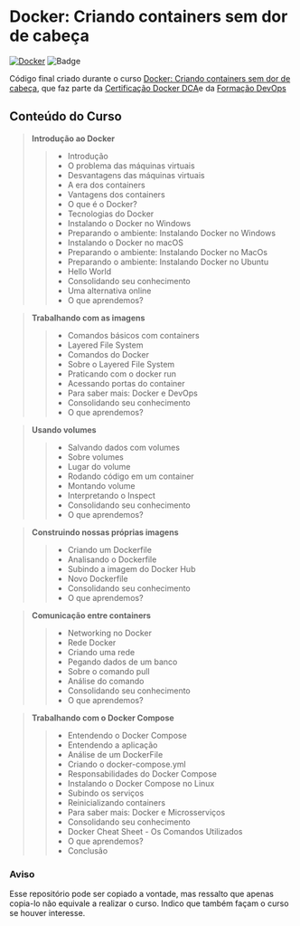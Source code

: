 # Docker: Criando containers sem dor de cabeça
[![Docker](https://badgen.net/badge/icon/docker?icon=docker&label)](https://https://docker.com/) ![Badge](https://img.shields.io/static/v1?label=Status&message=completo&color=brightgreen&style=flat)

Código final criado durante o curso [Docker: Criando containers sem dor de cabeça](https://cursos.alura.com.br/course/docker-e-docker-compose), que faz parte da [Certificação Docker DCA](https://cursos.alura.com.br/formacao-docker-dca)e da [Formação DevOps](https://cursos.alura.com.br/formacao-devops)

## Conteúdo do Curso
> **Introdução ao Docker**
>> - Introdução
>> - O problema das máquinas virtuais
>> - Desvantagens das máquinas virtuais
>> - A era dos containers
>> - Vantagens dos containers
>> - O que é o Docker?
>> - Tecnologias do Docker
>> - Instalando o Docker no Windows
>> - Preparando o ambiente: Instalando Docker no Windows
>> - Instalando o Docker no macOS
>> - Preparando o ambiente: Instalando Docker no MacOs
>> - Preparando o ambiente: Instalando Docker no Ubuntu
>> - Hello World
>> - Consolidando seu conhecimento
>> - Uma alternativa online
>> - O que aprendemos?

> **Trabalhando com as imagens**
>> - Comandos básicos com containers
>> - Layered File System
>> - Comandos do Docker
>> - Sobre o Layered File System
>> - Praticando com o docker run
>> - Acessando portas do container
>> - Para saber mais: Docker e DevOps
>> - Consolidando seu conhecimento
>> - O que aprendemos?

> **Usando volumes**
>> - Salvando dados com volumes
>> - Sobre volumes
>> - Lugar do volume
>> - Rodando código em um container
>> - Montando volume
>> - Interpretando o Inspect
>> - Consolidando seu conhecimento
>> - O que aprendemos?

> **Construindo nossas próprias imagens**
>> - Criando um Dockerfile
>> - Analisando o Dockerfile
>> - Subindo a imagem do Docker Hub
>> - Novo Dockerfile
>> - Consolidando seu conhecimento
>> - O que aprendemos?

> **Comunicação entre containers**
>> - Networking no Docker
>> - Rede Docker
>> - Criando uma rede
>> - Pegando dados de um banco
>> - Sobre o comando pull
>> - Análise do comando
>> - Consolidando seu conhecimento
>> - O que aprendemos?

> **Trabalhando com o Docker Compose**
>> - Entendendo o Docker Compose
>> - Entendendo a aplicação
>> - Análise de um DockerFile
>> - Criando o docker-compose.yml
>> - Responsabilidades do Docker Compose
>> - Instalando o Docker Compose no Linux
>> - Subindo os serviços
>> - Reinicializando containers
>> - Para saber mais: Docker e Microsserviços
>> - Consolidando seu conhecimento
>> - Docker Cheat Sheet - Os Comandos Utilizados
>> - O que aprendemos?
>> - Conclusão

### Aviso
Esse repositório pode ser copiado a vontade, mas ressalto que apenas copia-lo não equivale a realizar o curso. Indico que também façam o curso se houver interesse.